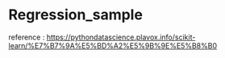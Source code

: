 # Regression_sample
reference : https://pythondatascience.plavox.info/scikit-learn/%E7%B7%9A%E5%BD%A2%E5%9B%9E%E5%B8%B0
